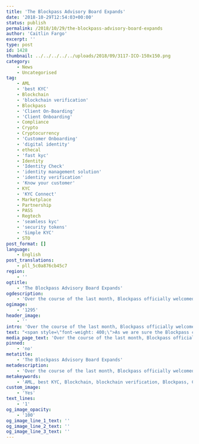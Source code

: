 ```yaml
---
title: 'The Blockpass Advisory Board Expands'
date: '2018-10-29T12:54:03+00:00'
status: publish
permalink: /2018/10/29/the-blockpass-advisory-board-expands
author: 'Caitlin Fargo'
excerpt: ''
type: post
id: 1428
thumbnail: ../../../../../uploads/2018/09/3117-ICO-150x150.png
category:
    - News
    - Uncategorised
tag:
    - AML
    - 'best KYC'
    - Blockchain
    - 'blockchain verification'
    - Blockpass
    - 'Client On-Boarding'
    - 'Client Onboarding'
    - Compliance
    - Crypto
    - Cryptocurrency
    - 'Customer Onboarding'
    - 'digital identity'
    - ethecal
    - 'fast kyc'
    - Identity
    - 'Identity Check'
    - 'identity management solution'
    - 'identity verification'
    - 'Know your customer'
    - KYC
    - 'KYC Connect'
    - Marketplace
    - Partnership
    - PASS
    - Regtech
    - 'seamless kyc'
    - 'security tokens'
    - 'Simple KYC'
    - STO
post_format: []
language:
    - English
post_translations:
    - pll_5c0a876cb45c7
region:
    - ''
ogtitle:
    - 'The Blockpass Advisory Board Expands'
ogdescription:
    - 'Over the course of the last month, Blockpass officially welcomed four new advisors to its team. Ranging from influential VCs to top researchers in the crypto space, each advisor comes with a unique perspective to contribute to the Blockpass project.'
ogimage:
    - '1295'
header_image:
    - ''
intro: 'Over the course of the last month, Blockpass officially welcomed four new advisors to its team. Ranging from influential VCs to top researchers in the crypto space, each advisor comes with a unique perspective to contribute to the Blockpass project.'
text: "<span style=\"font-weight: 400;\">As we are sure the Blockpass community is aware, when it comes to advisors, quality is always better than quantity. In this case, however, we are getting quality in great quantity. As a team, we are very proud to introduce </span><a href=\"https://www.linkedin.com/in/helen-disney-unblocked/\"><b>Helen Disney</b></a><span style=\"font-weight: 400;\">, Co-founder of <a href=\"https://unblockedevents.com/\">Unblocked</a> and Founder of <a href=\"https://thedotsventures.com/\">Dots Ventures</a>; </span><a href=\"https://www.linkedin.com/in/billatnapier/\"><b>Dr. Bill Buchanan OBE</b></a><span style=\"font-weight: 400;\">, Professor in the School of Computing at Edinburgh Napier University; </span><b>Liam Bell</b><span style=\"font-weight: 400;\">, Research Lead at the Blockpass Identity Lab (BIL) and </span><a href=\"https://www.linkedin.com/in/startupeddy/\"><b>Eddy Travia</b></a><span style=\"font-weight: 400;\">, CEO and Co-founder of Coinsilium Group Limited (NEX:COIN), a London-listed company. </span>\r\n\r\n<b>Helen Disney</b>\r\n\r\n<span style=\"font-weight: 400;\">Helen Disney, a 2016 member of the Innovate Finance Women in Fintech Power List, is a top blockchain educator, connector, and communicator. A serial entrepreneur, Helen founded Unblocked Events in early 2017 with the mission of bringing decentralized technologies to a greater audience. </span>\r\n\r\n<span style=\"font-weight: 400;\">With its weekly blog and frequent events, Unblocked quickly established itself as a go-to source of information regarding blockchain for a non-technical business audience. Disney very recently founded Dot Ventures, and is always looking for new ways to promote innovation in the blockchain space. </span>\r\n\r\n<span style=\"font-weight: 400;\">Disney is a highly skilled digital marketer who has a proven track record harnessing social media to build audiences and brand identities. Communication skills like Disney’s are what it takes to truly bring blockchain into the mainstream. </span>\r\n\r\n<b>Dr. Bill Buchanan</b>\r\n\r\n<span style=\"font-weight: 400;\">Dr. Bill Buchanan OBE, PHD, FBCS is </span><span style=\"font-weight: 400;\">a Professor in the School of Computing at Edinburgh Napier University, and a Fellow of the BCS and the IET. A well-respected public intellectual, Professor Buchanan is frequently called upon for TV and radio interviews related to computer security, and has given evidence to both the UK and Scottish Parliament.</span>\r\n\r\n<span style=\"font-weight: 400;\">Dr. Buchanan’s main research focus is on information sharing, such as using Trust and Governance Policies, threat analysis, cryptography, and triage within digital forensics. This has led to several World-wide patents, and in three highly successful spin-out companies: Zonefox (zonefox.com); Symphonic Software (www.symphonicsoft.com/); and Cyan Forensics (cyanforensics.com).</span>\r\n\r\n<span style=\"font-weight: 400;\">Recently, Blockpass and Edinburgh Napier University joined forces to build the Blockchain Identity Lab (BIL). Dr. Buchanan is a co-founder of the lab and directs its research and operations. In his advisory role at Blockpass, Dr. Buchanan will not only contribute research findings, but also a wealth of expertise in bringing clarity to the all-too-secure topic of cybersecurity.</span>\r\n\r\n<b>Liam Bell</b>\r\n\r\n<span style=\"font-weight: 400;\">Liam Bell is a software engineer and cybersecurity expert who leads research at the Blockpass Identity Lab. Currently completing his Ph.D studies at Edinburgh Napier University, Bell already has a wealth of industry experience and business know-how. </span>\r\n\r\n<span style=\"font-weight: 400;\">Bell is particularly skilled in bringing academia together with business realties. This expertise will be essential as Blockpass applies the Identity Lab’s findings to its products. As a researcher, Bell is particularly interested in matters concerning privacy enhancing technologies including zero-knowledge proofs and homomorphic encryption.</span>\r\n\r\n<b>Eddy Travia</b>\r\n\r\n<span style=\"font-weight: 400;\">There are a few names in the Blockchain world that require little introduction, and one of them is that of Eddy Travia, blockchain pioneer investor and founder of Coinsilium, an investment company focused on blockchain technology. Coinsilium promotes growth through investment, acceleration and development and its shares (COIN:NEX) are quoted on NEX Exchange, the recognised stock exchange in London. \_</span>\r\n\r\n<span style=\"font-weight: 400;\">Coinsilium is a venture builder, investor and accelerator that finances and manages the development of early-stage blockchain technology companies through its consortium of top-tier investors, industry thought leaders and executive managers. </span>\r\n\r\n<span style=\"font-weight: 400;\">A frequent keynote speaker, Travia is a crypto evangelist who has frequently been cited as one of the most influential people in tech. A sought-after consultant, Travia is especially skilled at making token economies work for companies and their clients. </span>"
media_page_text: 'Over the course of the last month, Blockpass officially welcomed four new advisors to its team. Ranging from influential VCs to top researchers in the crypto space, each advisor comes with a unique perspective to contribute to the Blockpass project.'
pinned:
    - 'no'
metatitle:
    - 'The Blockpass Advisory Board Expands'
metadescription:
    - 'Over the course of the last month, Blockpass officially welcomed four new advisors to its team. Ranging from influential VCs to top researchers in the crypto space, each advisor comes with a unique perspective to contribute to the Blockpass project.'
metakeywords:
    - 'AML, best KYC, Blockchain, blockchain verification, Blockpass, Client On-Boarding, Client Onboarding, Compliance, Crypto, Cryptocurrency, Customer Onboarding, digital identity, ethecal, fast kyc, Identity, Identity Check, identity management solution, identity verification, Know your customer, KYC, KYC Connect, Marketplace, Partnership, PASS, Regtech, seamless kyc, security tokens, Simple KYC, STO'
custom_image:
    - 'Yes'
text_lines:
    - '1'
og_image_opacity:
    - '100'
og_image_line_1_text: ''
og_image_line_2_text: ''
og_image_line_3_text: ''
---
```

<!DOCTYPE html PUBLIC "-//W3C//DTD HTML 4.0 Transitional//EN" "http://www.w3.org/TR/REC-html40/loose.dtd">
<?xml encoding="UTF-8">
